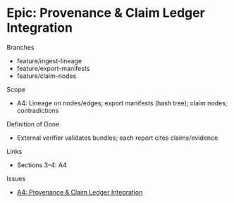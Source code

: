 # Epic: Provenance & Claim Ledger Integration

Branches

- feature/ingest-lineage
- feature/export-manifests
- feature/claim-nodes

Scope

- A4: Lineage on nodes/edges; export manifests (hash tree); claim nodes; contradictions

Definition of Done

- External verifier validates bundles; each report cites claims/evidence

Links

- Sections 3–4: A4

Issues

- [A4: Provenance & Claim Ledger Integration](../issues/A4-prov-ledger-integration.md)
